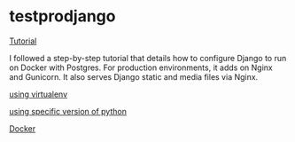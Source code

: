# testprodjango

[Tutorial](https://testdriven.io/blog/dockerizing-django-with-postgres-gunicorn-and-nginx/)

I followed a step-by-step tutorial that details how to configure Django to run on Docker with Postgres. For production environments, it adds on Nginx and Gunicorn. It also serves Django static and media files via Nginx.

[using virtualenv](https://help.dreamhost.com/hc/en-us/articles/115000695551-Installing-and-using-virtualenv-with-Python-3)

[using specific version of python](https://medium.com/swlh/how-to-run-a-different-version-of-python-from-your-terminal-fe744276ff22)

[Docker](https://docs.docker.com/get-started/)
